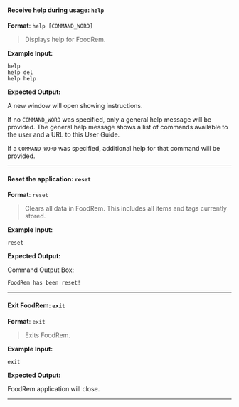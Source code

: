 <!-- markdownlint-disable-file first-line-h1 -->

#### Receive help during usage: `help`

**Format**: `help [COMMAND_WORD]`

> Displays help for FoodRem.

**Example Input:**

```text
help
help del
help help
```

**Expected Output:**

A new window will open showing instructions.

If no `COMMAND_WORD` was specified, only a general help message will be provided. The general help message shows a list of commands available to the user and a URL to this User Guide.

If a `COMMAND_WORD` was specified, additional help for that command will be provided.

---

#### Reset the application: `reset`

**Format**: `reset`

> Clears all data in FoodRem. This includes all items and tags currently stored.

**Example Input:**

```text
reset
```

**Expected Output:**

Command Output Box:

```text
FoodRem has been reset!
```

---

#### Exit FoodRem: `exit`

**Format**: `exit`

> Exits FoodRem.

**Example Input:**

```text
exit
```

**Expected Output:**

FoodRem application will close.

---
